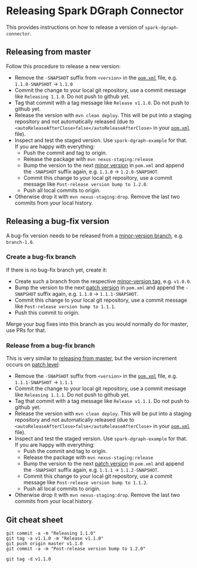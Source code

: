 # Releasing Spark DGraph Connector

This provides instructions on how to release a version of `spark-dgraph-connector`.

## Releasing from master

Follow this procedure to release a new version:

- Remove the `-SNAPSHOT` suffix from `<version>` in the [`pom.xml`](pom.xml) file, e.g. `1.1.0-SNAPSHOT` → `1.1.0`
- Commit the change to your local git repository, use a commit message like `Releasing 1.1.0`. Do not push to github yet.
- Tag that commit with a tag message like `Release v1.1.0`. Do not push to github yet.
- Release the version with `mvn clean deploy`. This will be put into a staging repository and not automatically released (due to `<autoReleaseAfterClose>false</autoReleaseAfterClose>` in your [`pom.xml`](pom.xml) file).
- Inspect and test the staged version. Use `spark-dgraph-example` for that. If you are happy with everything:
  - Push the commit and tag to origin.
  - Release the package with `mvn nexus-staging:release`
  - Bump the version to the next [minor version](https://semver.org/) in `pom.xml` and append the `-SNAPSHOT` suffix again, e.g. `1.1.0` → `1.2.0-SNAPSHOT`.
  - Commit this change to your local git repository, use a commit message like `Post-release version bump to 1.2.0`.
  - Push all local commits to origin.
- Otherwise drop it with `mvn nexus-staging:drop`. Remove the last two commits from your local history.

## Releasing a bug-fix version

A bug-fix version needs to be released from a [minor-version branch](https://semver.org/), e.g. `branch-1.0`.

### Create a bug-fix branch

If there is no bug-fix branch yet, create it:

- Create such a branch from the respective [minor-version tag](https://semver.org/), e.g. `v1.0.0`.
- Bump the version to the next [patch version](https://semver.org/) in `pom.xml` and append the `-SNAPSHOT` suffix again, e.g. `1.1.0` → `1.1.1-SNAPSHOT`.
- Commit this change to your local git repository, use a commit message like `Post-release version bump to 1.1.1`.
- Push this commit to origin.

Merge your bug fixes into this branch as you would normally do for master, use PRs for that.

### Release from a bug-fix branch

This is very similar to [releasing from master](#releasing-from-master),
but the version increment occurs on [patch level](https://semver.org/):

- Remove the `-SNAPSHOT` suffix from `<version>` in the [`pom.xml`](pom.xml) file, e.g. `1.1.1-SNAPSHOT` → `1.1.1`
- Commit the change to your local git repository, use a commit message like `Releasing 1.1.1`. Do not push to github yet.
- Tag that commit with a tag message like `Release v1.1.1`. Do not push to github yet.
- Release the version with `mvn clean deploy`. This will be put into a staging repository and not automatically released (due to `<autoReleaseAfterClose>false</autoReleaseAfterClose>` in your [`pom.xml`](pom.xml) file).
- Inspect and test the staged version. Use `spark-dgraph-example` for that. If you are happy with everything:
  - Push the commit and tag to origin.
  - Release the package with `mvn nexus-staging:release`
  - Bump the version to the next [patch version](https://semver.org/) in `pom.xml` and append the `-SNAPSHOT` suffix again, e.g. `1.1.1` → `1.1.2-SNAPSHOT`.
  - Commit this change to your local git repository, use a commit message like `Post-release version bump to 1.1.2`.
  - Push all local commits to origin.
- Otherwise drop it with `mvn nexus-staging:drop`. Remove the last two commits from your local history.

## Git cheat sheet

    git commit -a -m "Releasing 1.1.0"
    git tag -a v1.1.0 -m "Release v1.1.0"
    git push origin master v1.1.0
    git commit -a -m "Post-release version bump to 1.2.0"

    git tag -d v1.1.0
